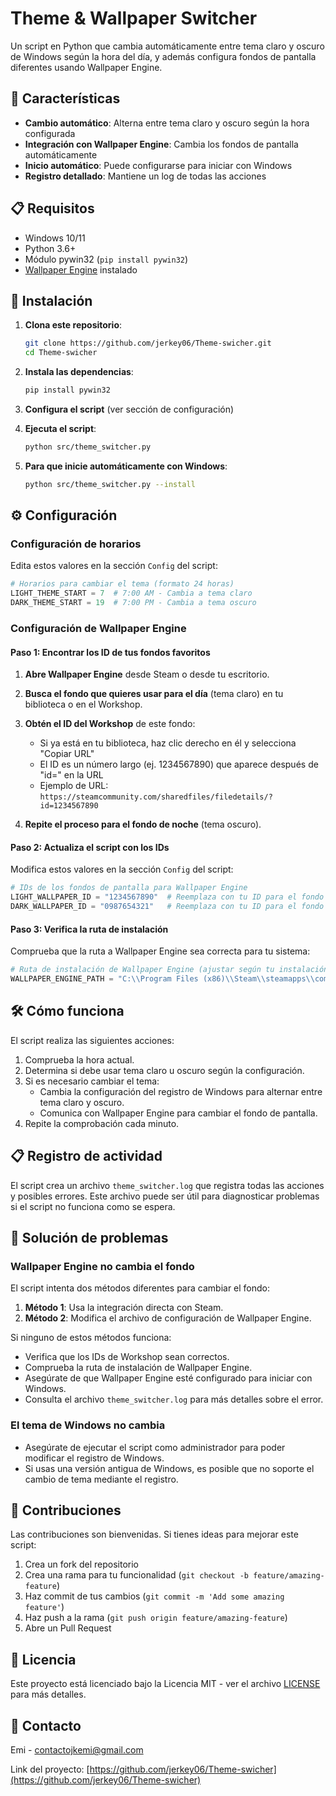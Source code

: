 # Theme & Wallpaper Switcher

Un script en Python que cambia automáticamente entre tema claro y oscuro de Windows según la hora del día, y además configura fondos de pantalla diferentes usando Wallpaper Engine.

## 🌟 Características

- **Cambio automático**: Alterna entre tema claro y oscuro según la hora configurada
- **Integración con Wallpaper Engine**: Cambia los fondos de pantalla automáticamente
- **Inicio automático**: Puede configurarse para iniciar con Windows
- **Registro detallado**: Mantiene un log de todas las acciones

## 📋 Requisitos

- Windows 10/11
- Python 3.6+
- Módulo pywin32 (`pip install pywin32`)
- [Wallpaper Engine](https://store.steampowered.com/app/431960/Wallpaper_Engine/) instalado

## 🚀 Instalación

1. **Clona este repositorio**:
   ```bash
   git clone https://github.com/jerkey06/Theme-swicher.git
   cd Theme-swicher
   ```

2. **Instala las dependencias**:
   ```bash
   pip install pywin32
   ```

3. **Configura el script** (ver sección de configuración)

4. **Ejecuta el script**:
   ```bash
   python src/theme_switcher.py
   ```

5. **Para que inicie automáticamente con Windows**:
   ```bash
   python src/theme_switcher.py --install
   ```

## ⚙️ Configuración

### Configuración de horarios

Edita estos valores en la sección `Config` del script:

```python
# Horarios para cambiar el tema (formato 24 horas)
LIGHT_THEME_START = 7  # 7:00 AM - Cambia a tema claro
DARK_THEME_START = 19  # 7:00 PM - Cambia a tema oscuro
```

### Configuración de Wallpaper Engine

#### Paso 1: Encontrar los ID de tus fondos favoritos

1. **Abre Wallpaper Engine** desde Steam o desde tu escritorio.

2. **Busca el fondo que quieres usar para el día** (tema claro) en tu biblioteca o en el Workshop.

3. **Obtén el ID del Workshop** de este fondo:
   - Si ya está en tu biblioteca, haz clic derecho en él y selecciona "Copiar URL"
   - El ID es un número largo (ej. 1234567890) que aparece después de "id=" en la URL
   - Ejemplo de URL: `https://steamcommunity.com/sharedfiles/filedetails/?id=1234567890`

4. **Repite el proceso para el fondo de noche** (tema oscuro).

#### Paso 2: Actualiza el script con los IDs

Modifica estos valores en la sección `Config` del script:

```python
# IDs de los fondos de pantalla para Wallpaper Engine
LIGHT_WALLPAPER_ID = "1234567890"  # Reemplaza con tu ID para el fondo de día
DARK_WALLPAPER_ID = "0987654321"   # Reemplaza con tu ID para el fondo de noche
```

#### Paso 3: Verifica la ruta de instalación

Comprueba que la ruta a Wallpaper Engine sea correcta para tu sistema:

```python
# Ruta de instalación de Wallpaper Engine (ajustar según tu instalación)
WALLPAPER_ENGINE_PATH = "C:\\Program Files (x86)\\Steam\\steamapps\\common\\wallpaper_engine\\wallpaper32.exe"
```

## 🛠️ Cómo funciona

El script realiza las siguientes acciones:

1. Comprueba la hora actual.
2. Determina si debe usar tema claro u oscuro según la configuración.
3. Si es necesario cambiar el tema:
   - Cambia la configuración del registro de Windows para alternar entre tema claro y oscuro.
   - Comunica con Wallpaper Engine para cambiar el fondo de pantalla.
4. Repite la comprobación cada minuto.

## 📋 Registro de actividad

El script crea un archivo `theme_switcher.log` que registra todas las acciones y posibles errores. Este archivo puede ser útil para diagnosticar problemas si el script no funciona como se espera.

## 📱 Solución de problemas

### Wallpaper Engine no cambia el fondo

El script intenta dos métodos diferentes para cambiar el fondo:

1. **Método 1**: Usa la integración directa con Steam.
2. **Método 2**: Modifica el archivo de configuración de Wallpaper Engine.

Si ninguno de estos métodos funciona:

- Verifica que los IDs de Workshop sean correctos.
- Comprueba la ruta de instalación de Wallpaper Engine.
- Asegúrate de que Wallpaper Engine esté configurado para iniciar con Windows.
- Consulta el archivo `theme_switcher.log` para más detalles sobre el error.

### El tema de Windows no cambia

- Asegúrate de ejecutar el script como administrador para poder modificar el registro de Windows.
- Si usas una versión antigua de Windows, es posible que no soporte el cambio de tema mediante el registro.

## 🤝 Contribuciones

Las contribuciones son bienvenidas. Si tienes ideas para mejorar este script:

1. Crea un fork del repositorio
2. Crea una rama para tu funcionalidad (`git checkout -b feature/amazing-feature`)
3. Haz commit de tus cambios (`git commit -m 'Add some amazing feature'`)
4. Haz push a la rama (`git push origin feature/amazing-feature`)
5. Abre un Pull Request

## 📜 Licencia

Este proyecto está licenciado bajo la Licencia MIT - ver el archivo [LICENSE](LICENSE) para más detalles.

## 📧 Contacto

Emi - contactojkemi@gmail.com

Link del proyecto: [https://github.com/jerkey06/Theme-swicher](https://github.com/jerkey06/Theme-swicher)